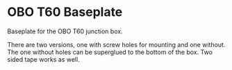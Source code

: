 # OBO T60 Baseplate

Baseplate for the OBO T60 junction box.

There are two versions, one with screw holes for mounting and one without. The one without holes can be superglued to the bottom of the box. Two sided tape works as well.
